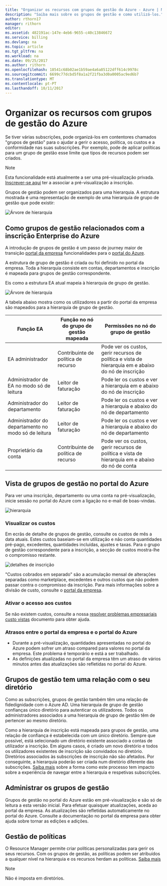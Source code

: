 ```yaml
---
title: "Organizar os recursos com grupos de gestão do Azure - Azure | Microsoft Docs"
description: "Saiba mais sobre os grupos de gestão e como utilizá-los."
author: rthorn17
manager: rithorn
editor: 
ms.assetid: 482191ac-147e-4eb6-9655-c40c13846672
ms.service: billing
ms.devlang: na
ms.topic: article
ms.tgt_pltfrm: na
ms.workload: na
ms.date: 09/25/2017
ms.author: rithorn
ms.openlocfilehash: 18541c68b02ae1b59ae4a6a85122dff614c9978c
ms.sourcegitcommit: 6699c77dcbd5f8a1a2f21fba3d0a0005ac9ed6b7
ms.translationtype: MT
ms.contentlocale: pt-PT
ms.lasthandoff: 10/11/2017
---
```

# <a name="organize-your-resources-with-azure-management-groups"></a>Organizar os recursos com grupos de gestão do Azure 

Se tiver várias subscrições, pode organizá-los em contentores chamados "grupos de gestão" para o ajudar a gerir o acesso, política, os custos e a conformidade nas suas subscrições. Por exemplo, pode de aplicar políticas para um grupo de gestão esse limite que tipos de recursos podem ser criados.

> [!Note]
> Esta funcionalidade está atualmente a ser uma pré-visualização privada. [Inscrever-se aqui](https://aka.ms/MGPreviewSignup) ter a associar a pré-visualização a inscrição.   
 


Grupos de gestão podem ser organizados para uma hierarquia. A estrutura mostrada é uma representação de exemplo de uma hierarquia de grupo de gestão que pode existir:


![Árvore de hierarquia](media/billing-enterprise-mgmt-groups/tree.png)



## <a name="how-management-groups-are-related-to-your-azure-enterprise-enrollment"></a>Como grupos de gestão relacionados com a inscrição Enterprise do Azure

A introdução de grupos de gestão é um passo de journey maior de transição [portal da empresa](https://ea.azure.com) funcionalidades para o [portal do Azure](https://portal.azure.com).

A estrutura de grupo de gestão é criada ou foi definido no portal da empresa. Toda a hierarquia consiste em contas, departamentos e inscrição é mapeada para grupos de gestão correspondente. 

Eis como a estrutura EA atual mapeia à hierarquia de grupo de gestão. 

![Árvore de hierarquia](media/billing-enterprise-mgmt-groups/tree2.png)

A tabela abaixo mostra como os utilizadores a partir do portal da empresa são mapeados para a hierarquia de grupo de gestão.

|    Função EA                                       |    Função no nó do grupo de gestão mapeada    |    Permissões no nó do grupo de gestão                                                          |
|--------------------------------------------------|--------------------------------------------------|----------------------------------------------------------------------------------------------------|
|    EA administrador                              |    Contribuinte de política de recurso                   |    Pode ver os custos, gerir recursos de política e vista de hierarquia em e abaixo do nó de inscrição    |
|    Administrador de EA no modo só de leitura            |    Leitor de faturação                                |    Pode ler os custos e ver a hierarquia em e abaixo do nó de inscrição                              |
|    Administrador do departamento                      |    Leitor de faturação                                |    Pode ler os custos e ver a hierarquia e abaixo do nó de departamento                                 |
|    Administrador do departamento no modo só de leitura    |    Leitor de faturação                                |    Pode ler os custos e ver a hierarquia e abaixo do nó de departamento                                 |
|    Proprietário da conta                                 |    Contribuinte de política de recurso                   |    Pode ver os custos, gerir recursos de política e vista de hierarquia em e abaixo do nó de conta       |




## <a name="view-management-groups-in-the-azure-portal"></a>Vista de grupos de gestão no portal do Azure

Para ver uma inscrição, departamento ou uma conta na pré-visualização, inicie sessão no portal do Azure com a ligação no e-mail de boas-vindas.   

![hierarquia](media/billing-enterprise-mgmt-groups/hierarchy.png)

### <a name="viewing-costs"></a>Visualizar os custos 
Em ecrãs de detalhe de grupos de gestão, consulte os custos de mês a data atuais. Estes custos baseiam-se em utilização e não conta quantidades pré-pago, excedentes, quantidades incluídas, ajustes e taxas. Para o grupo de gestão correspondente para a inscrição, a secção de custos mostra-lhe o compromisso restante.  

![detalhes de inscrição](media/billing-enterprise-mgmt-groups/enrollment.png)

 "Custos cobrados em separado" são a acumulação mensal de alterações separadas como marketplace, excedentes e outros custos que não podem passar contra o compromisso da inscrição.  Para mais informações sobre a divisão de custo, consulte o [portal da empresa](https://ea.azure.com). 

### <a name="enabling-access-to-costs"></a>Ativar o acesso aos custos
Se não existem custos, consulte a nossa [resolver problemas empresariais custo vistas](https://aka.ms/enableazurecosts) documento para obter ajuda.  

### <a name="delays-between-the-enterprise-portal-and-azure-portal"></a>Atrasos entre o portal da empresa e o portal do Azure 
* Durante a pré-visualização, quantidades apresentadas no portal do Azure podem sofrer um atraso compared para valores no portal da empresa. Este problema é temporário e está a ser trabalhado.
* As definições atualizadas no portal da empresa têm um atraso de vários minutos antes das atualizações são refletidas no portal do Azure. 

## <a name="management-groups-have-a-relationship-with-your-directory"></a>Grupos de gestão tem uma relação com o seu diretório   
Como as subscrições, grupos de gestão também têm uma relação de fidedignidade com o Azure AD. Uma hierarquia de grupo de gestão confianças único diretório para autenticar os utilizadores. Todos os administradores associados a uma hierarquia de grupo de gestão têm de pertencer ao mesmo diretório. 

Como a hierarquia de inscrição está mapeada para grupos de gestão, uma relação de confiança é estabelecida com um único diretório. Sempre que possível, está selecionado um diretório existente associado a contas de utilizador a inscrição. Em alguns casos, é criado um novo diretório e todos os utilizadores existentes de inscrição são convidados no diretório. Diretórios associados às subscrições de inscrição não são afetados. Por conseguinte, a hierarquia poderão ser criada num diretório diferente das subscrições. [Saiba mais](billing-enterprise-mgmt-grp-find.md) sobre a forma como este processo tem impacto sobre a experiência de navegar entre a hierarquia e respetivas subscrições.

## <a name="administering-your-management-groups"></a>Administrar os grupos de gestão
Grupos de gestão no portal do Azure estão em pré-visualização e são só de leitura a esta versão inicial. Para efetuar quaisquer atualizações, aceda ao portal da empresa. As atualizações são refletidas automaticamente no portal do Azure. Consulte a documentação no portal da empresa para obter ajuda sobre tornar as edições e adições.   

## <a name="policy-management"></a>Gestão de políticas
O Resource Manager permite criar políticas personalizadas para gerir os seus recursos. Com os grupos de gestão, as políticas podem ser atribuídos a qualquer nível na hierarquia e os recursos herdam as políticas.  [Saiba mais](https://go.microsoft.com/fwlink/?linkid=858942)

> [!Note]
> Não é imposta em diretórios. 


